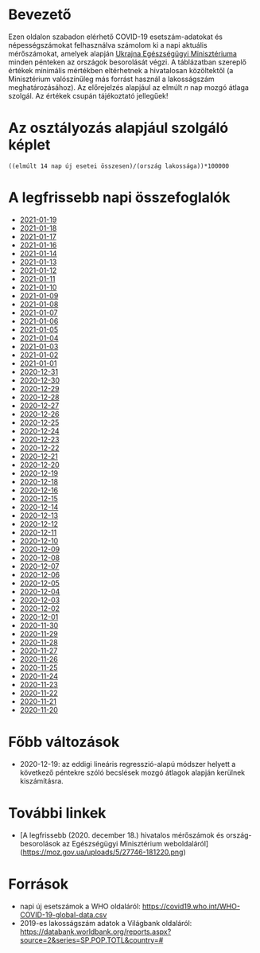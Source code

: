 # Bevezető
Ezen oldalon szabadon elérhető COVID-19 esetszám-adatokat és népességszámokat felhasználva számolom ki a napi aktuális mérőszámokat, amelyek alapján [Ukrajna Egészségügyi Minisztériuma](https://moz.gov.ua/) minden pénteken az országok besorolását végzi. A táblázatban szereplő értékek minimális mértékben eltérhetnek a hivatalosan közöltektől (a Minisztérium valószínűleg más forrást használ a lakosságszám meghatározásához). Az előrejelzés alapjául az elmúlt *n* nap mozgó átlaga szolgál. Az értékek csupán tájékoztató jellegűek!

# Az osztályozás alapjául szolgáló képlet
`((elmúlt 14 nap új esetei összesen)/(ország lakossága))*100000`

# A legfrissebb napi összefoglalók
* [2021-01-19](https://github.com/lhgergo/covid-19-UA-class-predictor/blob/main/data/output/2021-01-19/report.md)
* [2021-01-18](https://github.com/lhgergo/covid-19-UA-class-predictor/blob/main/data/output/2021-01-18/report.md)
* [2021-01-17](https://github.com/lhgergo/covid-19-UA-class-predictor/blob/main/data/output/2021-01-17/report.md)
* [2021-01-16](https://github.com/lhgergo/covid-19-UA-class-predictor/blob/main/data/output/2021-01-16/report.md)
* [2021-01-14](https://github.com/lhgergo/covid-19-UA-class-predictor/blob/main/data/output/2021-01-14/report.md)
* [2021-01-13](https://github.com/lhgergo/covid-19-UA-class-predictor/blob/main/data/output/2021-01-13/report.md)
* [2021-01-12](https://github.com/lhgergo/covid-19-UA-class-predictor/blob/main/data/output/2021-01-12/report.md)
* [2021-01-11](https://github.com/lhgergo/covid-19-UA-class-predictor/blob/main/data/output/2021-01-11/report.md)
* [2021-01-10](https://github.com/lhgergo/covid-19-UA-class-predictor/blob/main/data/output/2021-01-10/report.md)
* [2021-01-09](https://github.com/lhgergo/covid-19-UA-class-predictor/blob/main/data/output/2021-01-09/report.md)
* [2021-01-08](https://github.com/lhgergo/covid-19-UA-class-predictor/blob/main/data/output/2021-01-08/report.md)
* [2021-01-07](https://github.com/lhgergo/covid-19-UA-class-predictor/blob/main/data/output/2021-01-07/report.md)
* [2021-01-06](https://github.com/lhgergo/covid-19-UA-class-predictor/blob/main/data/output/2021-01-06/report.md)
* [2021-01-05](https://github.com/lhgergo/covid-19-UA-class-predictor/blob/main/data/output/2021-01-05/report.md)
* [2021-01-04](https://github.com/lhgergo/covid-19-UA-class-predictor/blob/main/data/output/2021-01-04/report.md)
* [2021-01-03](https://github.com/lhgergo/covid-19-UA-class-predictor/blob/main/data/output/2021-01-03/report.md)
* [2021-01-02](https://github.com/lhgergo/covid-19-UA-class-predictor/blob/main/data/output/2021-01-02/report.md)
* [2021-01-01](https://github.com/lhgergo/covid-19-UA-class-predictor/blob/main/data/output/2021-01-01/report.md)
* [2020-12-31](https://github.com/lhgergo/covid-19-UA-class-predictor/blob/main/data/output/2020-12-31/report.md)
* [2020-12-30](https://github.com/lhgergo/covid-19-UA-class-predictor/blob/main/data/output/2020-12-30/report.md)
* [2020-12-29](https://github.com/lhgergo/covid-19-UA-class-predictor/blob/main/data/output/2020-12-29/report.md)
* [2020-12-28](https://github.com/lhgergo/covid-19-UA-class-predictor/blob/main/data/output/2020-12-28/report.md)
* [2020-12-27](https://github.com/lhgergo/covid-19-UA-class-predictor/blob/main/data/output/2020-12-27/report.md)
* [2020-12-26](https://github.com/lhgergo/covid-19-UA-class-predictor/blob/main/data/output/2020-12-26/report.md)
* [2020-12-25](https://github.com/lhgergo/covid-19-UA-class-predictor/blob/main/data/output/2020-12-25/report.md)
* [2020-12-24](https://github.com/lhgergo/covid-19-UA-class-predictor/blob/main/data/output/2020-12-24/report.md)
* [2020-12-23](https://github.com/lhgergo/covid-19-UA-class-predictor/blob/main/data/output/2020-12-23/report.md)
* [2020-12-22](https://github.com/lhgergo/covid-19-UA-class-predictor/blob/main/data/output/2020-12-22/report.md)
* [2020-12-21](https://github.com/lhgergo/covid-19-UA-class-predictor/blob/main/data/output/2020-12-21/report.md)
* [2020-12-20](https://github.com/lhgergo/covid-19-UA-class-predictor/blob/main/data/output/2020-12-20/report.md)
* [2020-12-19](https://github.com/lhgergo/covid-19-UA-class-predictor/blob/main/data/output/2020-12-19/report.md)
* [2020-12-18](https://github.com/lhgergo/covid-19-UA-class-predictor/blob/main/data/output/2020-12-18/report.md)
* [2020-12-16](https://github.com/lhgergo/covid-19-UA-class-predictor/blob/main/data/output/2020-12-16/report.md)
* [2020-12-15](https://github.com/lhgergo/covid-19-UA-class-predictor/blob/main/data/output/2020-12-15/report.md)
* [2020-12-14](https://github.com/lhgergo/covid-19-UA-class-predictor/blob/main/data/output/2020-12-14/report.md)
* [2020-12-13](https://github.com/lhgergo/covid-19-UA-class-predictor/blob/main/data/output/2020-12-13/report.md)
* [2020-12-12](https://github.com/lhgergo/covid-19-UA-class-predictor/blob/main/data/output/2020-12-12/report.md)
* [2020-12-11](https://github.com/lhgergo/covid-19-UA-class-predictor/blob/main/data/output/2020-12-11/report.md)
* [2020-12-10](https://github.com/lhgergo/covid-19-UA-class-predictor/blob/main/data/output/2020-12-10/report.md)
* [2020-12-09](https://github.com/lhgergo/covid-19-UA-class-predictor/blob/main/data/output/2020-12-09/report.md)
* [2020-12-08](https://github.com/lhgergo/covid-19-UA-class-predictor/blob/main/data/output/2020-12-08/report.md)
* [2020-12-07](https://github.com/lhgergo/covid-19-UA-class-predictor/blob/main/data/output/2020-12-07/report.md)
* [2020-12-06](https://github.com/lhgergo/covid-19-UA-class-predictor/blob/main/data/output/2020-12-06/report.md)
* [2020-12-05](https://github.com/lhgergo/covid-19-UA-class-predictor/blob/main/data/output/2020-12-05/report.md)
* [2020-12-04](https://github.com/lhgergo/covid-19-UA-class-predictor/blob/main/data/output/2020-12-04/report.md)
* [2020-12-03](https://github.com/lhgergo/covid-19-UA-class-predictor/blob/main/data/output/2020-12-03/report.md)
* [2020-12-02](https://github.com/lhgergo/covid-19-UA-class-predictor/blob/main/data/output/2020-12-02/report.md)
* [2020-12-01](https://github.com/lhgergo/covid-19-UA-class-predictor/blob/main/data/output/2020-12-01/report.md)
* [2020-11-30](https://github.com/lhgergo/covid-19-UA-class-predictor/blob/main/data/output/2020-11-30/report.md)
* [2020-11-29](https://github.com/lhgergo/covid-19-UA-class-predictor/blob/main/data/output/2020-11-29/report.md)
* [2020-11-28](https://github.com/lhgergo/covid-19-UA-class-predictor/blob/main/data/output/2020-11-28/report.md)
* [2020-11-27](https://github.com/lhgergo/covid-19-UA-class-predictor/blob/main/data/output/2020-11-27/report.md)
* [2020-11-26](https://github.com/lhgergo/covid-19-UA-class-predictor/blob/main/data/output/2020-11-26/report.md)
* [2020-11-25](https://github.com/lhgergo/covid-19-UA-class-predictor/blob/main/data/output/2020-11-25/report.md)
* [2020-11-24](https://github.com/lhgergo/covid-19-UA-class-predictor/blob/main/data/output/2020-11-24/report.md)
* [2020-11-23](https://github.com/lhgergo/covid-19-UA-class-predictor/blob/main/data/output/2020-11-23/report.md)
* [2020-11-22](https://github.com/lhgergo/covid-19-UA-class-predictor/blob/main/data/output/2020-11-22/report.md)
* [2020-11-21](https://github.com/lhgergo/covid-19-UA-class-predictor/blob/main/data/output/2020-11-21/report.md)
* [2020-11-20](https://github.com/lhgergo/covid-19-UA-class-predictor/blob/main/data/output/2020-11-20/report.md)

# Főbb változások
* 2020-12-19: az eddigi lineáris regresszió-alapú módszer helyett a következő péntekre szóló becslések mozgó átlagok alapján kerülnek kiszámításra.

# További linkek
* [A legfrissebb (2020. december 18.) hivatalos mérőszámok és ország-besorolások az Egészségügyi Minisztérium weboldaláról] (https://moz.gov.ua/uploads/5/27746-181220.png)

# Források
* napi új esetszámok a WHO oldaláról: https://covid19.who.int/WHO-COVID-19-global-data.csv
* 2019-es lakosságszám adatok a Világbank oldaláról: https://databank.worldbank.org/reports.aspx?source=2&series=SP.POP.TOTL&country=#
